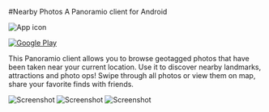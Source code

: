 #Nearby Photos
A Panoramio client for Android

![App icon](https://github.com/mick88/panoramio/blob/master/app/src/main/res/drawable-xxxhdpi/logo.png)

[![Google Play](http://developer.android.com/images/brand/en_generic_rgb_wo_45.png)](https://play.google.com/store/apps/details?id=com.michaldabski.panoramio)

This Panoramio client allows you to browse geotagged photos that have been taken near your current location. Use it to discover nearby landmarks, attractions and photo ops! Swipe through all photos or view them on map, share your favorite finds with friends.

![Screenshot](http://www.michaldabski.com/wp-content/uploads/2014/10/2014-10-06-10.09.14_framed-177x300.png)
![Screenshot](http://www.michaldabski.com/wp-content/uploads/2014/10/2014-10-06-10.09.25_framed-177x300.png)
![Screenshot](http://www.michaldabski.com/wp-content/uploads/2014/10/2014-10-06-10.09.55_framed-177x300.png)